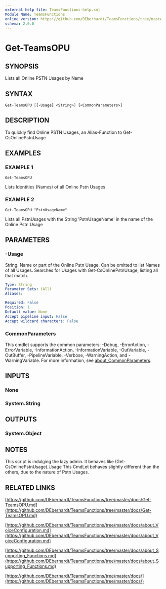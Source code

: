 ```yaml
---
external help file: TeamsFunctions-help.xml
Module Name: TeamsFunctions
online version: https://github.com/DEberhardt/TeamsFunctions/tree/master/docs/Get-TeamsOPU.md
schema: 2.0.0
---
```


# Get-TeamsOPU

## SYNOPSIS
Lists all Online PSTN Usages by Name

## SYNTAX

```
Get-TeamsOPU [[-Usage] <String>] [<CommonParameters>]
```

## DESCRIPTION
To quickly find Online PSTN Usages, an Alias-Function to Get-CsOnlinePstnUsage

## EXAMPLES

### EXAMPLE 1
```
Get-TeamsOPU
```

Lists Identities (Names) of all Online Pstn Usages

### EXAMPLE 2
```
Get-TeamsOPU "PstnUsageName"
```

Lists all PstnUsages with the String 'PstnUsageName' in the name of the Online Pstn Usage

## PARAMETERS

### -Usage
String.
Name or part of the Online Pstn Usage.
Can be omitted to list Names of all Usages.
Searches for Usages with Get-CsOnlinePstnUsage, listing all that match.

```yaml
Type: String
Parameter Sets: (All)
Aliases:

Required: False
Position: 1
Default value: None
Accept pipeline input: False
Accept wildcard characters: False
```

### CommonParameters
This cmdlet supports the common parameters: -Debug, -ErrorAction, -ErrorVariable, -InformationAction, -InformationVariable, -OutVariable, -OutBuffer, -PipelineVariable, -Verbose, -WarningAction, and -WarningVariable. For more information, see [about_CommonParameters](http://go.microsoft.com/fwlink/?LinkID=113216).

## INPUTS

### None
### System.String
## OUTPUTS

### System.Object
## NOTES
This script is indulging the lazy admin.
It behaves like (Get-CsOnlinePstnUsage).Usage
This CmdLet behaves slightly different than the others, due to the nature of Pstn Usages.

## RELATED LINKS

[https://github.com/DEberhardt/TeamsFunctions/tree/master/docs/Get-TeamsOPU.md](https://github.com/DEberhardt/TeamsFunctions/tree/master/docs/Get-TeamsOPU.md)

[https://github.com/DEberhardt/TeamsFunctions/tree/master/docs/about_VoiceConfiguration.md](https://github.com/DEberhardt/TeamsFunctions/tree/master/docs/about_VoiceConfiguration.md)

[https://github.com/DEberhardt/TeamsFunctions/tree/master/docs/about_Supporting_Functions.md](https://github.com/DEberhardt/TeamsFunctions/tree/master/docs/about_Supporting_Functions.md)

[https://github.com/DEberhardt/TeamsFunctions/tree/master/docs/](https://github.com/DEberhardt/TeamsFunctions/tree/master/docs/)

